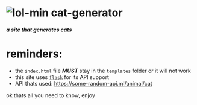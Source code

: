 #  ![lol-min](https://user-images.githubusercontent.com/90879002/209036523-a7d16dfd-48c4-4888-b949-b900dd1eae39.jpg) cat-generator
<strong><i>a site that generates cats</i></strong> 


# reminders:
- the `index.html` file ***MUST*** stay in the `templates` folder or it will not work 
- this site uses [`flask`](https://pypi.org/project/Flask/) for its API support 
- API thats used: https://some-random-api.ml/animal/cat

ok thats all you need to know, enjoy
